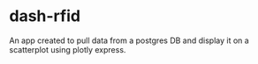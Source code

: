 # dash-rfid

An app created to pull data from a postgres DB and display it on a scatterplot using plotly express. 
